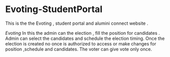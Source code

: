 # Evoting-StudentPortal

This is the the Evoting , student portal and alumini connect website . 

*Evoting*
In this the admin can the election , fill the position for candidates . Admin can select the candidates and schedule the election timing. Once the election is
created no once is authorized to access or make changes for position ,schedule and candidates. 
The voter can give vote only once.
